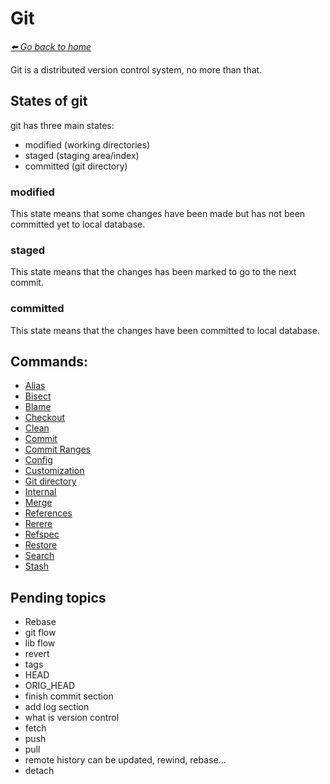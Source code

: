 # Git

*[:arrow_left: Go back to home](../README.md)*

Git is a distributed version control system, no more than that.

## States of git
git has three main states:
- modified (working directories)
- staged (staging area/index)
- committed (git directory)

### modified
This state means that some changes have been made but has not been committed yet to local database.

### staged
This state means that the changes has been marked to go to the next commit.

### committed
This state means that the changes have been committed to local database.

## Commands:

- [Alias](./ALIAS.md)
- [Bisect](./BISECT.md)
- [Blame](./BLAME.md)
- [Checkout](./CHECKOUT.md)
- [Clean](./CLEAN.md)
- [Commit](./COMMIT.md)
- [Commit Ranges](./COMMIT_RANGES.md)
- [Config](./CONFIG.md)
- [Customization](./CUSTOMIZATION.md)
- [Git directory](./GIT_DIRECTORY.md)
- [Internal](./INTERNAL.md)
- [Merge](./MERGE.md)
- [References](./REFERENCES.md)
- [Rerere](./RERERE.md)
- [Refspec](./REFSPEC.md)
- [Restore](./RESTORE.md)
- [Search](./SEARCH.md)
- [Stash](./STASH.md)

## Pending topics
- Rebase
- git flow
- lib flow
- revert
- tags
- HEAD
- ORIG_HEAD
- finish commit section
- add log section
- what is version control
- fetch
- push
- pull
- remote history can be updated, rewind, rebase...
- detach